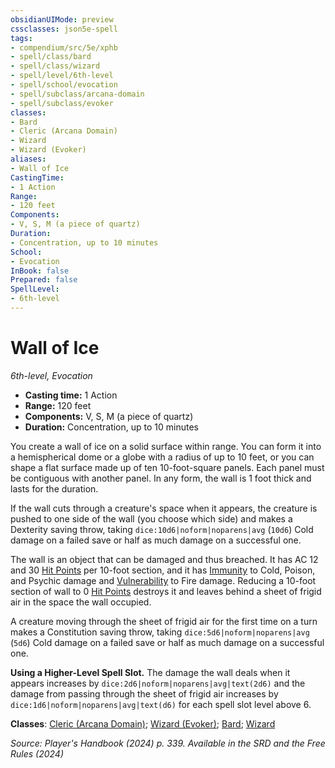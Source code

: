 ```yaml
---
obsidianUIMode: preview
cssclasses: json5e-spell
tags:
- compendium/src/5e/xphb
- spell/class/bard
- spell/class/wizard
- spell/level/6th-level
- spell/school/evocation
- spell/subclass/arcana-domain
- spell/subclass/evoker
classes:
- Bard
- Cleric (Arcana Domain)
- Wizard
- Wizard (Evoker)
aliases:
- Wall of Ice
CastingTime: 
- 1 Action
Range:
- 120 feet
Components:
- V, S, M (a piece of quartz)
Duration:
- Concentration, up to 10 minutes
School:
- Evocation
InBook: false
Prepared: false
SpellLevel:
- 6th-level
---
```

# Wall of Ice
*6th-level, Evocation*  


- **Casting time:** 1 Action
- **Range:** 120 feet
- **Components:** V, S, M (a piece of quartz)
- **Duration:** Concentration, up to 10 minutes

You create a wall of ice on a solid surface within range. You can form it into a hemispherical dome or a globe with a radius of up to 10 feet, or you can shape a flat surface made up of ten 10-foot-square panels. Each panel must be contiguous with another panel. In any form, the wall is 1 foot thick and lasts for the duration.

If the wall cuts through a creature's space when it appears, the creature is pushed to one side of the wall (you choose which side) and makes a Dexterity saving throw, taking `dice:10d6|noform|noparens|avg` (`10d6`) Cold damage on a failed save or half as much damage on a successful one.

The wall is an object that can be damaged and thus breached. It has AC 12 and 30 [Hit Points](/3-Mechanics/CLI/variant-rules/hit-points-xphb.md) per 10-foot section, and it has [Immunity](/3-Mechanics/CLI/variant-rules/immunity-xphb.md) to Cold, Poison, and Psychic damage and [Vulnerability](/3-Mechanics/CLI/variant-rules/vulnerability-xphb.md) to Fire damage. Reducing a 10-foot section of wall to 0 [Hit Points](/3-Mechanics/CLI/variant-rules/hit-points-xphb.md) destroys it and leaves behind a sheet of frigid air in the space the wall occupied.

A creature moving through the sheet of frigid air for the first time on a turn makes a Constitution saving throw, taking `dice:5d6|noform|noparens|avg` (`5d6`) Cold damage on a failed save or half as much damage on a successful one.

**Using a Higher-Level Spell Slot.** The damage the wall deals when it appears increases by `dice:2d6|noform|noparens|avg|text(2d6)` and the damage from passing through the sheet of frigid air increases by `dice:1d6|noform|noparens|avg|text(d6)` for each spell slot level above 6.

**Classes**: [Cleric (Arcana Domain)](/3-Mechanics/CLI/lists/list-spells-classes-arcana-domain-scag.md "subclass=SCAG;class=XPHB"); [Wizard (Evoker)](/3-Mechanics/CLI/lists/list-spells-classes-evoker-xphb.md "subclass=XPHB;class=XPHB"); [Bard](/3-Mechanics/CLI/lists/list-spells-classes-bard.md); [Wizard](/3-Mechanics/CLI/lists/list-spells-classes-wizard.md)

*Source: Player's Handbook (2024) p. 339. Available in the <span title='Systems Reference Document (5.2)'>SRD</span> and the Free Rules (2024)*